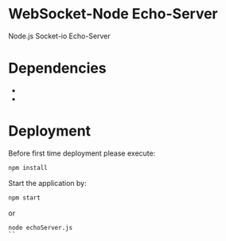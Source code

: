 # WebSocket-Node Echo-Server
Node.js Socket-io Echo-Server

# Dependencies
* [Node.js]: http://nodejs.org/
* [socket.io]: https://github.com/theturtle32/WebSocket-Node

# Deployment
Before first time deployment please execute:
```bash
npm install
```
Start the application by:
```bash
npm start
```

or

```bash
node echoServer.js
``
